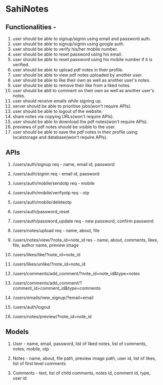 # SahiNotes 

## Functionalities - 
1. user should be able to signup/signin using email and password auth.
2. user should be able to signup/signin using google auth.
3. user should be able to verify his/her mobile number.
4. user should be able to reset password using his email.
5. user should be able to reset password using his mobile number if it is verified.
6. user should be able to upload pdf notes in their profile.
7. user should be able to view pdf notes uploaded by another user.
8. user should be able to like their own as well as another user's notes.
9. user should be able to remove their like from a liked notes.
10. user should be ablt to comment on their own as well as another user's notes.
11. user should receive emails while signing up.
12. server should be able to prioritise jobs(won't require APIs).
13. user should be able to logout of the website.
14. share notes via copying URLs(won't require APIs).
15. user should be able to download the pdf notes(won't require APIs).
16. previews of pdf notes should be visible to the user.
17. user should be able to save the pdf notes in their profile using localstorage and database(won't require APIs).


## APIs
1. /users/auth/signup
req - name, email id, password

2. /users/auth/signin
req - email id, password

3. /users/auth/mobile/sendotp
req - mobile

4. /users/auth/mobile/verifyotp
req - otp

5. /users/auth/mobile/deleteotp

6. /users/auth/password_reset

7. /users/auth/password_update
req - new password, confirm password

8. /users/notes/upload
req - name, about, file

9. /users/notes/view/?note_id=note_id
res - name, about, comments, likes, file, author name, preview image

10. /users/likes/like/?note_id=note_id

11. /users/likes/unlike/?note_id=note_id

12. /users/comments/add_comment/?note_id=note_id&type=notes

13. /users/comments/add_comment/?comment_id=comment_id&type=comments

14. /users/emails/new_signup/?email=email

15. /users/auth/logout

16. /users/notes/preview/?note_id=note_id


## Models
1. User - name, email, password, list of liked notes, list of comments, notes, mobile, otp

2. Notes - name, about, file path, preview image path, user id, list of likes, list of first level comments

3. Comments - text, list of child comments, notes id, comment id, type, user id